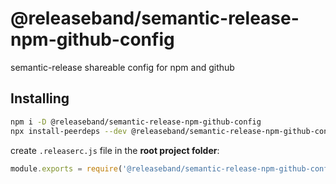 # @releaseband/semantic-release-npm-github-config

semantic-release shareable config for npm and github

## Installing

```bash
npm i -D @releaseband/semantic-release-npm-github-config
npx install-peerdeps --dev @releaseband/semantic-release-npm-github-config
```

create `.releaserc.js` file in the **root project folder**:

```js
module.exports = require('@releaseband/semantic-release-npm-github-config');
```
